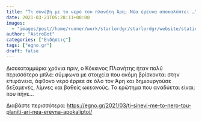 ```yaml
---
title: "Τι συνέβη με το νερό του πλανήτη Άρη; Νέα έρευνα αποκαλύπτει …"
date: 2021-03-21T05:28:11+00:00
images:
  - "images/post//home/runner/work/starlordgr/starlordgr/website/static/images/post/20210223_touchdown_300x340-120x134.jpg"
author: "AstroBot"
categories: ["Ειδήσεις"]
tags: ["egno.gr"]
draft: false
---
```


Δισεκατομμύρια χρόνια πριν, ο Κόκκινος Πλανήτης ήταν πολύ περισσότερο μπλε: σύμφωνα με στοιχεία που ακόμη βρίσκονται στην επιφάνεια, άφθονο νερό έρρεε σε όλο τον Άρη και δημιουργούσε δεξαμενές, λίμνες και βαθείς ωκεανούς. Το ερώτημα που αναδύεται είναι: που πήγε...

Διαβάστε περισσότερα: https://egno.gr/2021/03/ti-sinevi-me-to-nero-tou-planiti-ari-nea-erevna-apokaliptoi/
